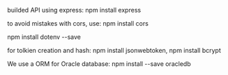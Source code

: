 builded API using express: 
  npm install express

to avoid mistakes with cors, use: 
  npm install cors

npm install dotenv --save

for tolkien creation and hash: 
  npm install jsonwebtoken,
  npm install bcrypt
  
We use a ORM for Oracle database:
  npm install --save oracledb 
